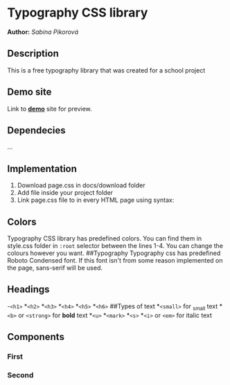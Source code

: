 # Typography CSS library
**Author:** *Sabina Pikorová*
## Description
This is a free typography library that was created for a school project
## Demo site
Link to **[demo](http://pslib-cz.github.io/2022l4web-css-typographic-library-SabinaPikorova)** site for preview.
## Dependecies
...
## Implementation
1. Download page.css in docs/download folder
2. Add file inside your project folder
3. Link page.css file to <head> in every HTML page using syntax:
## Colors 
Typography CSS library has predefined colors. You can find them in style.css folder in ```:root``` selector between the lines 1-4. You can change the colours however you want.
##Typography
Typography css has predefined Roboto Condensed font. If this font isn't from some reason implemented on the page, sans-serif will be used. 
## Headings
-```<h1>```
*```<h2>```
*```<h3>```
*```<h4>```
*```<h5>```
*```<h6>```
##Types of text
*```<small>``` for <sub>small</sub> text
*```<b>``` or ```<strong>``` for **bold** text 
*```<u>```
*```<mark>```
*```<s>```
*```<i>``` or ```<em>``` for italic text
## Components
### First
### Second
